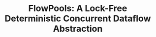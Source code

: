 ---
isconference: true
title: "FlowPools: A Lock-Free Deterministic Concurrent Dataflow Abstraction"
authors: "Aleksandar Prokopec, Heather Miller, Tobias Schlatter, Philipp Haller, and Martin Odersky"
conference: "Languages and Compilers for Parallel Computing"
abbrv: LCPC
location: "Tokyo, Japan"
pdf: "http://infoscience.epfl.ch/record/180265/files/lcpc2012.pdf"
---